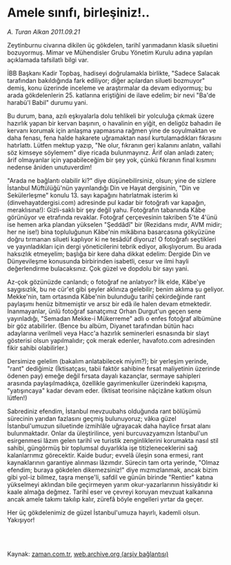 # Amele sınıfı, birleşiniz!..

*A. Turan Alkan 2011.09.21*

<td class="columnist-detail">
<p>Zeytinburnu civarına dikilen üç gökdelen, tarihî yarımadanın klasik siluetini bozuyormuş. Mimar ve Mühendisler Grubu Yönetim Kurulu adına yapılan açıklamada tafsilatlı bilgi var.</p>
<p>
<div id="haberMetinDiv">
<p>İBB Başkanı Kadir Topbaş, hadiseyi doğrulamakla birlikte, "Sadece Salacak tarafından bakıldığında fark ediliyor; diğer açılardan silueti bozmuyor" demiş, konu üzerinde inceleme ve araştırmalar da devam ediyormuş; bu arada gökdelenlerin 25. katlarına eriştiğini de ilave edelim; bir nevi "Ba'de harabü'l Babil" durumu yani.
<p> Bu durum, bana, azılı eşkıyalarla dolu tehlikeli bir yolculuğa çıkmak üzere hazırlık yapan bir kervan başının, o havalinin en yiğit, en deligöz bahadırı ile kervanı korumak için anlaşma yapmasına rağmen yine de soyulmaktan ve daha fenası, fena halde hakarete uğramaktan nasıl kurtulamadıkları fıkrasını hatırlattı. Lütfen mektup yazıp, "Ne olur, fıkranın geri kalanını anlatın, vallahi söz kimseye söylemem" diye ricada bulunmayınız. Ârif olan anladı zaten; ârif olmayanlar için yapabileceğim bir şey yok, çünkü fıkranın final kısmını nedense âniden unutuverdim!
<p> "Arada ne bağlantı olabilir ki?" diye düşünebilirsiniz, olsun; yine de sizlere İstanbul Müftülüğü'nün yayınlandığı Din ve Hayat dergisinin, "Din ve Sekülerleşme" konulu 13. sayı kapağını hatırlatmak isterim ki (dinvehayatdergisi.com) adresinde pul kadar bir fotoğrafı var kapağın, meraklısına!): Gizli-saklı bir şey değil yahu. Fotoğrafın tabanında Kâbe görünüyor ve etrafında revaklar. Fotoğraf çerçevesinin takriben 5'te 4'ünü ise hemen arka plandan yükselen "Şeddâdî" bir (Rezidans mıdır, AVM midir; her ne ise!) bina topluluğunun Kâbe'nin mikâbına basarcasına gökyüzüne doğru tırmanan silueti kaplıyor ki ne tesâdüf diyoruz! O fotoğrafı seçtikleri ve yayınladıkları için dergi yöneticilerini tebrik ediyor, alkışlıyorum. Bu arada haksızlık etmeyelim; başlığa bir kere daha dikkat edelim: Dergide Din ve Dünyevileşme konusunda birbirinden isabetli, cesur ve ilmi hayli değerlendirme bulacaksınız. Çok güzel ve dopdolu bir sayı yani.
<p> Az-çok gözünüzde canlandı; o fotoğraf ne anlatıyor? İlk elde, Kâbe'ye saygısızlık, bu ne cür'et gibi şeyler aklınıza gelebilir; benim aklıma şu geliyor. Mekke'nin, tam ortasında Kâbe'nin bulunduğu tarihî çekirdeğinde rant paylaşımı henüz bitmemiştir ve arsız bir edâ ile halen devam etmektedir. İnanmayanlar, ünlü fotoğraf sanatçımız Orhan Durgut'un geçen sene yayınladığı, "Semadan Mekke-i Mükerreme" adlı o enfes fotoğraf albümüne bir göz atabilirler. (Bence bu albüm, Diyanet tarafından bütün hacı adaylarına verilmeli veya Hacc'a hazırlık seminerleri esnasında bir slayt gösterisi olsun yapılmalıdır; çok merak edenler, havafoto.com adresinden fikir sahibi olabilirler.)
<p> Dersimize gelelim (bakalım anlatabilecek miyim?); bir yerleşim yerinde, "rant" dediğimiz (İktisatçası, tabii faktör sahibine fırsat maliyetinin üzerinde ödenen pay) emeğe değil fırsata dayalı kazançlar, sermaye sahipleri arasında paylaşılmadıkça, özellikle gayrimenkuller üzerindeki kapışma, "yatışıncaya" kadar devam eder. (İktisat teorisine nâçizâne katkım olsun lütfen!)
<p> Sabrediniz efendim, İstanbul mevzuubahs olduğunda rant bölüşümü sürecinin yarıdan fazlasını geçmiş bulunuyoruz; vâkıa güzel İstanbul'umuzun siluetinde izmihlâle uğrayacak daha haylice fırsat alanı bulunmaktadır. Onlar da üleştirilince, yeni burcuvazyamızın İstanbul'un esirgenmesi lâzım gelen tarihî ve turistik zenginliklerini korumakta nasıl stil sahibi, güngörmüş bir toplumsal duyarlıkla işe titizleneceklerini sağ kalanlarrımız görecektir. Kaide budur; evvelâ üleşin sona ermesi, rant kaynaklarının garantiye alınması lâzımdır. Sürecin tam orta yerinde, "Olmaz efendim; buraya gökdelen dikemezsiniz!" diye mızmızlanmak, ancak bizim gibi yol-iz bilmez, taşra menşe'li, safdil ve günün birinde "Rentier" katına yükselmeyi aklından bile geçirmeyen yarım okur-yazarlarının hissiyâtıdır ki kaale almağa değmez. Tarihî eser ve çevreyi koruyan mevzuat kalkanına ancak amele takımı takılıp kalır, zürefâ böyle engelleri yırtar da geçer.
<p> Her üç gökdelenimiz de güzel İstanbul'umuza hayırlı, kademli olsun. Yakışıyor! </p></p></p></p></p></p></p></div>
</p>


<p><br>
		 </br></p></td>

Kaynak: [zaman.com.tr](http://zaman.com.tr/yazar.do?yazino=1181984), [web.archive.org (arşiv bağlantısı)](http://web.archive.org/web/20120101233549/http://www.zaman.com.tr:80/yazar.do?yazino=1181984)
